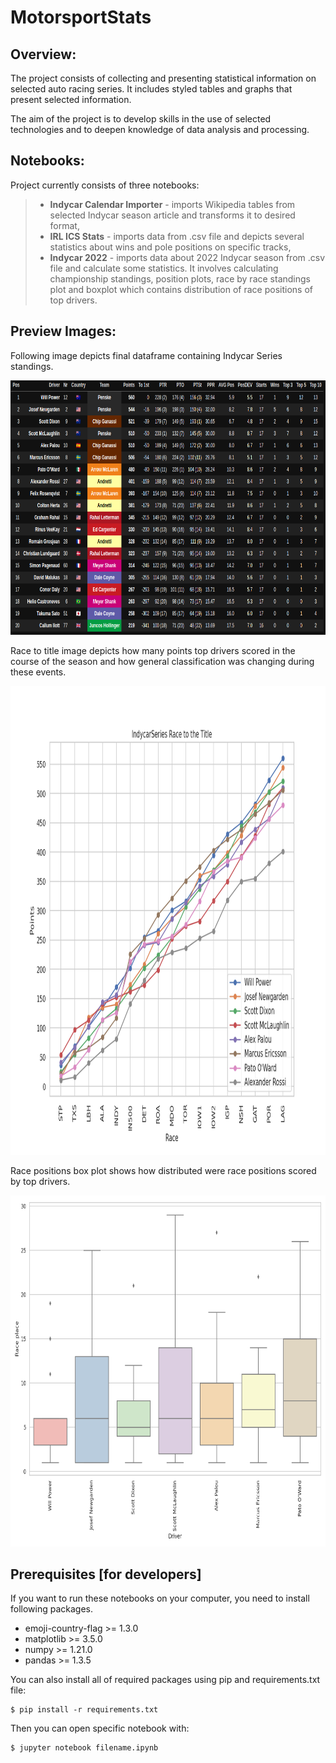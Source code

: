 # MotorsportStats<br/>


## Overview:

The project consists of collecting and presenting statistical information on selected auto racing series. It includes styled tables and graphs that present selected information.

The aim of the project is to develop skills in the use of selected technologies and to deepen knowledge of data analysis and processing.

## Notebooks:

Project currently consists of three notebooks:

>
>  * <b>Indycar Calendar Importer</b> - imports Wikipedia tables from selected Indycar season article and transforms it to desired format,
>  * <b>IRL ICS Stats</b> - imports data from .csv file and depicts several statistics about wins and pole positions on specific tracks,
>  * <b>Indycar 2022</b> - imports data about 2022 Indycar season from .csv file and calculate some statistics. It involves calculating championship standings, position plots, race by race standings plot and boxplot which contains distribution of race positions of top drivers.

## Preview Images:
Following image depicts final dataframe containing Indycar Series standings.

<img src="https://github.com/kztrp/MotorsportStats/blob/main/exported_images/Indycar 2022 Standings.png" width="750" height="407" />

Race to title image depicts how many points top drivers scored in the course of the season and how general classification was changing during these events.

<img src="https://github.com/kztrp/MotorsportStats/blob/main/exported_images/Race%20to%20title.png" width="750" height="750" />

Race positions box plot shows how distributed were race positions scored by top drivers.

<img src="https://github.com/kztrp/MotorsportStats/blob/main/exported_images/Race%20places.png" width="750" height="562" />

## Prerequisites [for developers]

If you want to run these notebooks on your computer, you need to install following packages.
* emoji-country-flag >= 1.3.0
* matplotlib >= 3.5.0
* numpy >= 1.21.0
* pandas >= 1.3.5

You can also install all of required packages using pip and requirements.txt file: 
```
$ pip install -r requirements.txt
```

Then you can open specific notebook with: 
```
$ jupyter notebook filename.ipynb
```


